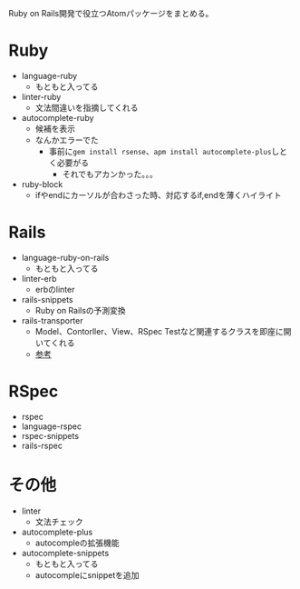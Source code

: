 Ruby on Rails開発で役立つAtomパッケージをまとめる。


# Ruby

- language-ruby
  - もともと入ってる
- linter-ruby
  - 文法間違いを指摘してくれる
- autocomplete-ruby
  - 候補を表示
  - なんかエラーでた
    - 事前に```gem install rsense```、```apm install autocomplete-plus```しとく必要がる
      - それでもアカンかった。。。
- ruby-block
  - ifやendにカーソルが合わさった時、対応するif,endを薄くハイライト



# Rails

- language-ruby-on-rails
  - もともと入ってる
- linter-erb
  - erbのlinter
- rails-snippets
  - Ruby on Railsの予測変換
- rails-transporter
  - Model、Contorller、View、RSpec Testなど関連するクラスを即座に開いてくれる
  - [参考](http://hakutoitoi.hatenablog.com/entry/2014/05/21/081606)

# RSpec

- rspec
- language-rspec
- rspec-snippets
- rails-rspec

# その他

- linter
  - 文法チェック
- autocomplete-plus
  - autocompleの拡張機能
- autocomplete-snippets
  - もともと入ってる
  - autocompleにsnippetを追加
